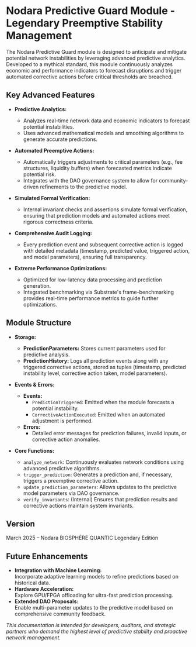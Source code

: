 # Nodara Predictive Guard Module - Legendary Preemptive Stability Management

The Nodara Predictive Guard module is designed to anticipate and mitigate potential network instabilities by leveraging advanced predictive analytics. Developed to a mythical standard, this module continuously analyzes economic and performance indicators to forecast disruptions and trigger automated corrective actions before critical thresholds are breached.

## Key Advanced Features

- **Predictive Analytics:**  
  - Analyzes real-time network data and economic indicators to forecast potential instabilities.
  - Uses advanced mathematical models and smoothing algorithms to generate accurate predictions.
  
- **Automated Preemptive Actions:**  
  - Automatically triggers adjustments to critical parameters (e.g., fee structures, liquidity buffers) when forecasted metrics indicate potential risk.
  - Integrates with the DAO governance system to allow for community-driven refinements to the predictive model.

- **Simulated Formal Verification:**  
  - Internal invariant checks and assertions simulate formal verification, ensuring that prediction models and automated actions meet rigorous correctness criteria.
  
- **Comprehensive Audit Logging:**  
  - Every prediction event and subsequent corrective action is logged with detailed metadata (timestamp, predicted value, triggered action, and model parameters), ensuring full transparency.
  
- **Extreme Performance Optimizations:**  
  - Optimized for low-latency data processing and prediction generation.
  - Integrated benchmarking via Substrate's frame-benchmarking provides real-time performance metrics to guide further optimizations.
  
## Module Structure

- **Storage:**
  - **PredictionParameters:** Stores current parameters used for predictive analysis.
  - **PredictionHistory:** Logs all prediction events along with any triggered corrective actions, stored as tuples (timestamp, predicted instability level, corrective action taken, model parameters).

- **Events & Errors:**
  - **Events:**  
    - `PredictionTriggered`: Emitted when the module forecasts a potential instability.
    - `CorrectiveActionExecuted`: Emitted when an automated adjustment is performed.
  - **Errors:**  
    - Detailed error messages for prediction failures, invalid inputs, or corrective action anomalies.

- **Core Functions:**
  - `analyze_network`: Continuously evaluates network conditions using advanced predictive algorithms.
  - `trigger_prediction`: Generates a prediction and, if necessary, triggers a preemptive corrective action.
  - `update_prediction_parameters`: Allows updates to the predictive model parameters via DAO governance.
  - `verify_invariants`: (Internal) Ensures that prediction results and corrective actions maintain system invariants.

## Version
March 2025 – Nodara BIOSPHÈRE QUANTIC Legendary Edition

## Future Enhancements

- **Integration with Machine Learning:**  
  Incorporate adaptive learning models to refine predictions based on historical data.
- **Hardware Acceleration:**  
  Explore GPU/FPGA offloading for ultra-fast prediction processing.
- **Extended DAO Proposals:**  
  Enable multi-parameter updates to the predictive model based on comprehensive community feedback.

*This documentation is intended for developers, auditors, and strategic partners who demand the highest level of predictive stability and proactive network management.*
